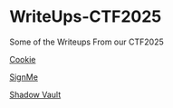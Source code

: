 # WriteUps-CTF2025
Some of the Writeups From our CTF2025


[Cookie](Cookie_(Michael_and_Orlando).pdf)

[SignMe](SignMe_(Orlando_and_Michael).pdf)

[Shadow Vault](Shadow_Vault_(Orlando__Michael).pdf)
